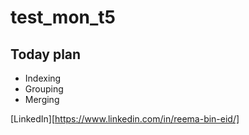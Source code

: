 # test_mon_t5
## Today plan
- Indexing
- Grouping
- Merging

 [LinkedIn][https://www.linkedin.com/in/reema-bin-eid/]

